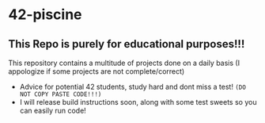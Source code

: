 # 42-piscine
## This Repo is purely for educational purposes!!!

This repository contains a multitude of projects done on a daily basis (I appologize if some projects are not complete/correct)

- Advice for potential 42 students, study hard and dont miss a test! ```(DO NOT COPY PASTE CODE!!!)```
- I will release build instructions soon, along with some test sweets so you can easily run code!
